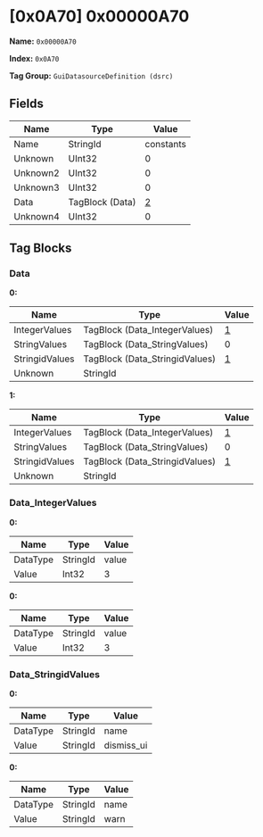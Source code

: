 # [0x0A70] 0x00000A70

**Name:** ```0x00000A70```

**Index:** ```0x0A70```

**Tag Group:** ```GuiDatasourceDefinition (dsrc)```

## Fields

Name	| Type	| Value
---	|---	|---	|
Name	|StringId	|constants
Unknown	|UInt32	|0
Unknown2	|UInt32	|0
Unknown3	|UInt32	|0
Data	|TagBlock (Data)	|[2](#data)
Unknown4	|UInt32	|0


## Tag Blocks

### Data

**0:**

Name	| Type	| Value
---	|---	|---	|
IntegerValues	|TagBlock (Data_IntegerValues)	|[1](#data_integervalues)
StringValues	|TagBlock (Data_StringValues)	|0
StringidValues	|TagBlock (Data_StringidValues)	|[1](#data_stringidvalues)
Unknown	|StringId	|


**1:**

Name	| Type	| Value
---	|---	|---	|
IntegerValues	|TagBlock (Data_IntegerValues)	|[1](#data_integervalues)
StringValues	|TagBlock (Data_StringValues)	|0
StringidValues	|TagBlock (Data_StringidValues)	|[1](#data_stringidvalues)
Unknown	|StringId	|


### Data_IntegerValues

**0:**

Name	| Type	| Value
---	|---	|---	|
DataType	|StringId	|value
Value	|Int32	|3


**0:**

Name	| Type	| Value
---	|---	|---	|
DataType	|StringId	|value
Value	|Int32	|3


### Data_StringidValues

**0:**

Name	| Type	| Value
---	|---	|---	|
DataType	|StringId	|name
Value	|StringId	|dismiss_ui


**0:**

Name	| Type	| Value
---	|---	|---	|
DataType	|StringId	|name
Value	|StringId	|warn


